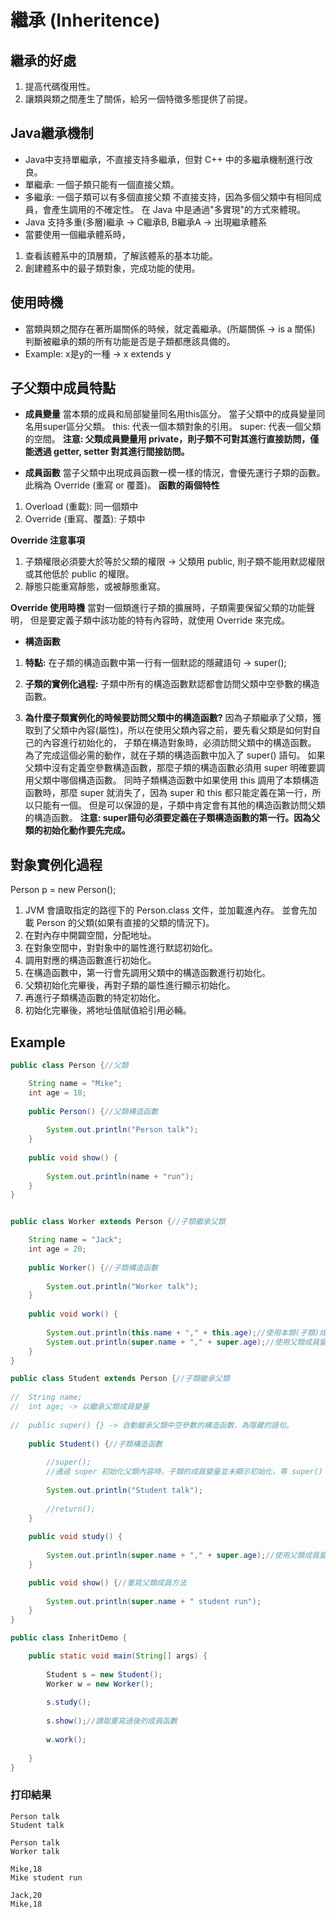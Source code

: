 # 繼承  (Inheritence)

## 繼承的好處
1. 提高代碼復用性。
2. 讓類與類之間產生了關係，給另一個特徵多態提供了前提。

## Java繼承機制
- Java中支持單繼承，不直接支持多繼承，但對 C++ 中的多繼承機制進行改良。
- 單繼承: 一個子類只能有一個直接父類。
- 多繼承: 一個子類可以有多個直接父類
          不直接支持，因為多個父類中有相同成員，會產生調用的不確定性。
          在 Java 中是通過"多實現"的方式來體現。
- Java 支持多重(多層)繼承 -> C繼承B, B繼承A -> 出現繼承體系
- 當要使用一個繼承體系時，
1. 查看該體系中的頂層類，了解該體系的基本功能。
2. 創建體系中的最子類對象，完成功能的使用。

## 使用時機
- 當類與類之間存在著所屬關係的時候，就定義繼承。(所屬關係 -> is a 關係)
  判斷被繼承的類的所有功能是否是子類都應該具備的。
- Example: x是y的一種 -> x extends y

## 子父類中成員特點
- **成員變量**
  當本類的成員和局部變量同名用this區分。
  當子父類中的成員變量同名用super區分父類。
  this: 代表一個本類對象的引用。
  super: 代表一個父類的空間。
**注意:   父類成員變量用 private，則子類不可對其進行直接訪問，僅能透過 getter, setter 對其進行間接訪問。**

- **成員函數**
  當子父類中出現成員函數一模一樣的情況，會優先運行子類的函數。此稱為 Override (重寫 or 覆蓋)。
  **函數的兩個特性**
1. Overload (重載): 同一個類中
2. Override (重寫、覆蓋): 子類中

  **Override 注意事項**
1. 子類權限必須要大於等於父類的權限
   -> 父類用 public, 則子類不能用默認權限或其他低於 public 的權限。
2. 靜態只能重寫靜態，或被靜態重寫。

  **Override 使用時機**
  當對一個類進行子類的擴展時，子類需要保留父類的功能聲明，
  但是要定義子類中該功能的特有內容時，就使用 Override 來完成。

- **構造函數**
1. **特點:** 在子類的構造函數中第一行有一個默認的隱藏語句 -> super();

2. **子類的實例化過程:** 子類中所有的構造函數默認都會訪問父類中空參數的構造函數。
3. **為什麼子類實例化的時候要訪問父類中的構造函數?**
因為子類繼承了父類，獲取到了父類中內容(屬性)，所以在使用父類內容之前，要先看父類是如何對自己的內容進行初始化的，
子類在構造對象時，必須訪問父類中的構造函數。
為了完成這個必需的動作，就在子類的構造函數中加入了 super() 語句。
如果父類中沒有定義空參數構造函數，那麼子類的構造函數必須用 super 明確要調用父類中哪個構造函數。
同時子類構造函數中如果使用 this 調用了本類構造函數時，那麼 super 就消失了，因為 super 和 this 都只能定義在第一行，所以只能有一個。
但是可以保證的是，子類中肯定會有其他的構造函數訪問父類的構造函數。
**注意: super語句必須要定義在子類構造函數的第一行。因為父類的初始化動作要先完成。**

## 對象實例化過程
Person p = new Person();
1. JVM 會讀取指定的路徑下的 Person.class 文件，並加載進內存。
   並會先加載 Person 的父類(如果有直接的父類的情況下)。
2. 在對內存中開闢空間，分配地址。
3. 在對象空間中，對對象中的屬性進行默認初始化。
4. 調用對應的構造函數進行初始化。
5. 在構造函數中，第一行會先調用父類中的構造函數進行初始化。
6. 父類初始化完畢後，再對子類的屬性進行顯示初始化。
7. 再進行子類構造函數的特定初始化。
8. 初始化完畢後，將地址值賦值給引用必輛。



## Example
```java
public class Person {//父類

	String name = "Mike";
	int age = 18;
	
	public Person() {//父類構造函數
		
		System.out.println("Person talk");
	}
	
	public void show() {
		
		System.out.println(name + "run");
	}
}


public class Worker extends Person {//子類繼承父類

	String name = "Jack";
	int age = 20;
	
	public Worker() {//子類構造函數
		
		System.out.println("Worker talk");
	}
	
	public void work() {
		
		System.out.println(this.name + "," + this.age);//使用本類(子類)成員變量
		System.out.println(super.name + "," + super.age);//使用父類成員變量
	}
}

public class Student extends Person {//子類繼承父類
	
//	String name;
//	int age; -> 以繼承父類成員變量
	
//	public super() {} -> 自動繼承父類中空參數的構造函數，為隱藏的語句。
	
	public Student() {//子類構造函數
		
		//super();
		//通過 super 初始化父類內容時，子類的成員變量並未顯示初始化，等 super() 父類初始化完畢後，才進行子類的成員變量初始化。
		
		System.out.println("Student talk");
		
		//return();
	}
	
	public void study() {
		
		System.out.println(super.name + "," + super.age);//使用父類成員變量
	}

	public void show() {//重寫父類成員方法
		
		System.out.println(super.name + " student run");
	}
}

public class InheritDemo {

	public static void main(String[] args) {
		
		Student s = new Student();
		Worker w = new Worker();
		
		s.study();
		
		s.show();//讀取重寫過後的成員函數
		
		w.work();
		
	}
}

```
### 打印結果
``` 
Person talk
Student talk

Person talk
Worker talk

Mike,18
Mike student run

Jack,20
Mike,18
```

